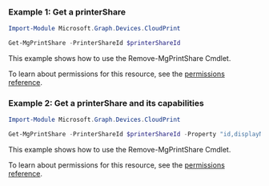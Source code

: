 ### Example 1: Get a printerShare

```powershellImport-Module Microsoft.Graph.Devices.CloudPrint

Get-MgPrintShare -PrinterShareId $printerShareId
```
This example shows how to use the Remove-MgPrintShare Cmdlet.
To learn about permissions for this resource, see the [permissions reference](/graph/permissions-reference).

### Example 2: Get a printerShare and its capabilities

```powershellImport-Module Microsoft.Graph.Devices.CloudPrint

Get-MgPrintShare -PrinterShareId $printerShareId -Property "id,displayName,capabilities"
```
This example shows how to use the Remove-MgPrintShare Cmdlet.
To learn about permissions for this resource, see the [permissions reference](/graph/permissions-reference).

